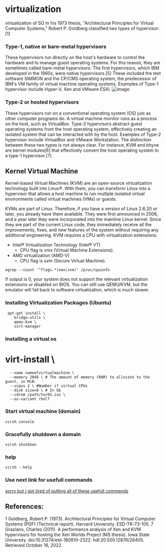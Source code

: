 # virtualization
virtualization of SO
In his 1973 thesis, "Architectural Principles for Virtual Computer Systems," Robert P. Goldberg classified two types of hypervisor:[1]
### Type-1, native or bare-metal hypervisors
These hypervisors run directly on the host's hardware to control the hardware and to manage guest operating systems. For this reason, they are sometimes called bare-metal hypervisors. The first hypervisors, which IBM developed in the 1960s, were native hypervisors.[5] These included the test software SIMMON and the CP/CMS operating system, the predecessor of IBM's VM family of virtual machine operating systems. Examples of Type-1 hypervisor include Hyper-V, Xen and VMware ESXi.
![image](https://upload.wikimedia.org/wikipedia/commons/9/9e/Hyperviseur.svg)

### Type-2 or hosted hypervisors
These hypervisors run on a conventional operating system (OS) just as other computer programs do. A virtual machine monitor runs as a process on the host, such as VirtualBox. Type-2 hypervisors abstract guest operating systems from the host operating system, effectively creating an isolated system that can be interacted with by the host. Examples of Type-2 hypervisor include VirtualBox and VMware Workstation.
The distinction between these two types is not always clear. For instance, KVM and bhyve are kernel modules[6] that effectively convert the host operating system to a type-1 hypervisor.[7]
## Kernel Virtual Machine
Kernel-based Virtual Machines (KVM) are an open-source virtualization technology built into Linux®. With them, you can transform Linux into a hypervisor that allows a host machine to run multiple isolated virtual environments called virtual machines (VMs) or guests.

KVMs are part of Linux. Therefore, if you have a version of Linux 2.6.20 or later, you already have them available. They were first announced in 2006, and a year later they were incorporated into the mainline Linux kernel. Since they are part of the current Linux code, they immediately receive all the improvements, fixes, and new features of the system without requiring any additional engineering.
KVM requires a CPU with virtualization extensions:
- Intel® Virtualization Technology (Intel® VT)
    - CPU flag is vmx (Virtual Machine Extensions).
- AMD virtualization (AMD-V)
    - CPU flag is svm (Secure Virtual Machine).
```console
egrep --count '^flags.*(vmx|svm)' /proc/cpuinfo
```
If output is 0, your system does not support the relevant virtualization extensions or disabled on BIOS. You can still use QEMU/KVM, but the emulator will fall back to software virtualization, which is much slower.
### Installing Virtualization Packages (Ubuntu)
```console
 apt-get install \
    bridge-utils \
    qemu-kvm \
    virt-manager
```
### Installing  a virtual os
# virt-install \ 
```console
  --name nameofvirtualmachine \ 
  --memory 2048 \ # The amount of memory (RAM) to allocate to the guest, in MiB. 
  --vcpus 2 \ #Number if virtual CPUs
  --disk size=8 \ # In Gb
  --cdrom /path/to/OS.iso \ 
  --os-variant rhel7 
```
### Start virtual machine (domain)
```console
virsh console
```
### Gracefully shutdown a domain
```console
virsh shutdown
```
### help
```console
virsh --help
```

### Use next link for usefull commands
[sorry but I got tired of putting all of these usefull commands](https://www.basezap.com/20-virsh-commands-for-managing-vms/#:~:text=Virsh%20is%20a%20powerful%20command,KVM%2C%20Xen%2C%20and%20more.)

## References:

1 Goldberg, Robert P. (1973). Architectural Principles for Virtual Computer Systems (PDF) (Technical report). Harvard University. ESD-TR-73-105.
7 Graziano, Charles (2011). A performance analysis of Xen and KVM hypervisors for hosting the Xen Worlds Project (MS thesis). Iowa State University. doi:10.31274/etd-180810-2322. hdl:20.500.12876/26405. Retrieved October 16, 2022.
